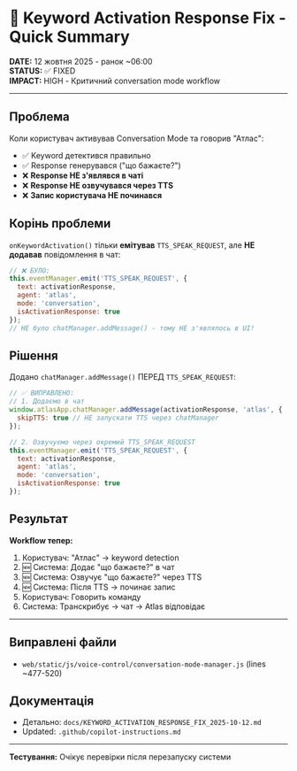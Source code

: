 # 🎯 Keyword Activation Response Fix - Quick Summary

**DATE:** 12 жовтня 2025 - ранок ~06:00  
**STATUS:** ✅ FIXED  
**IMPACT:** HIGH - Критичний conversation mode workflow

---

## Проблема

Коли користувач активував Conversation Mode та говорив "Атлас":
- ✅ Keyword детектився правильно
- ✅ Response генерувався ("що бажаєте?")
- ❌ **Response НЕ з'являвся в чаті**
- ❌ **Response НЕ озвучувався через TTS**
- ❌ **Запис користувача НЕ починався**

## Корінь проблеми

`onKeywordActivation()` тільки **емітував** `TTS_SPEAK_REQUEST`, але **НЕ додавав** повідомлення в чат:

```javascript
// ❌ БУЛО:
this.eventManager.emit('TTS_SPEAK_REQUEST', {
  text: activationResponse,
  agent: 'atlas',
  mode: 'conversation',
  isActivationResponse: true
});
// НЕ було chatManager.addMessage() - тому НЕ з'являлось в UI!
```

## Рішення

Додано `chatManager.addMessage()` ПЕРЕД `TTS_SPEAK_REQUEST`:

```javascript
// ✅ ВИПРАВЛЕНО:
// 1. Додаємо в чат
window.atlasApp.chatManager.addMessage(activationResponse, 'atlas', {
  skipTTS: true // НЕ запускати TTS через chatManager
});

// 2. Озвучуємо через окремий TTS_SPEAK_REQUEST
this.eventManager.emit('TTS_SPEAK_REQUEST', {
  text: activationResponse,
  agent: 'atlas',
  mode: 'conversation',
  isActivationResponse: true
});
```

## Результат

**Workflow тепер:**
1. Користувач: "Атлас" → keyword detection
2. 🆕 Система: Додає "що бажаєте?" в чат
3. 🆕 Система: Озвучує "що бажаєте?" через TTS
4. 🆕 Система: Після TTS → починає запис
5. Користувач: Говорить команду
6. Система: Транскрибує → чат → Atlas відповідає

---

## Виправлені файли

- `web/static/js/voice-control/conversation-mode-manager.js` (lines ~477-520)

## Документація

- Детально: `docs/KEYWORD_ACTIVATION_RESPONSE_FIX_2025-10-12.md`
- Updated: `.github/copilot-instructions.md`

---

**Тестування:** Очікує перевірки після перезапуску системи
